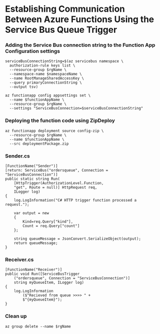 # Establishing Communication Between Azure Functions Using the Service Bus Queue Trigger


### Adding the Service Bus connection string to the Function App Configuration settings
```
serviceBusConnectionString=$(az servicebus namespace \
  authorization-rule keys list \
  --resource-group $rgName \
  --namespace-name $namespaceName \
  --name RootManageSharedAccessKey \
  --query primaryConnectionString \
  --output tsv)

az functionapp config appsettings set \
  --name $functionAppName \
  --resource-group $rgName \
  --settings "ServiceBusConnection=$serviceBusConnectionString"
```

### Deploying the function code using ZipDeploy
```
az functionapp deployment source config-zip \
  --resource-group $rgName \
  --name $functionAppName \
  --src deploymentPackage.zip
```

### Sender.cs
```
[FunctionName("Sender")]
[return: ServiceBus("ordersqueue", Connection = "ServiceBusConnection")]
public static string Run(
    [HttpTrigger(AuthorizationLevel.Function, 
    "get", Route = null)] HttpRequest req,
    ILogger log)
{
    log.LogInformation("C# HTTP trigger function processed a request.");

    var output = new
    {
        Kind=req.Query["kind"],
        Count = req.Query["count"]
    }; 

    string queueMessage = JsonConvert.SerializeObject(output);
    return queueMessage;
}
```

### Receiver.cs
```
[FunctionName("Receiver")]
public void Run([ServiceBusTrigger
    ("ordersqueue", Connection = "ServiceBusConnection")]
    string myQueueItem, ILogger log)
{
    log.LogInformation
        ($"Recieved from queue >>>> " +
        $"{myQueueItem}");
}
```

### Clean up
```
az group delete --name $rgName
```